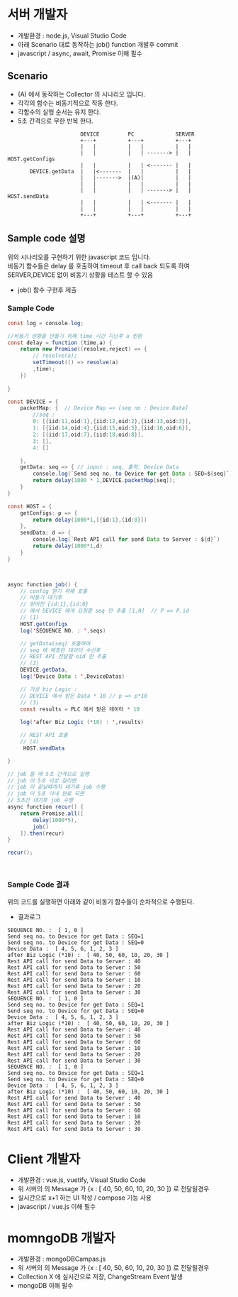 # 서버 개발자 
* 개발환경 : node.js, Visual Studio Code 
* 아래 Scenario 대로 동작하는 job() function 개발후 commit
* javascript / async, await, Promise 이해 필수 

## Scenario
 * (A) 에서 동작하는 Collector 의 시나리오 입니다.
 *  각각의 함수는 비동기적으로 작동 한다. 
 *  각함수의 실행 순서는 유지 한다. 
 *  5초 간격으로 무한 반복 한다.

```
                       DEVICE         PC             SERVER
                       +---+          +---+          +---+
                       |   |          |   |          |   |   
                       |   |          |   | -------> |   |   HOST.getConfigs
                       |   |          |   | <------- |   |
       DEVICE.getData  |   |<-------  |   |          |   |   
                       |   |------->  |(A)|          |   |
                       |   |          |   |          |   |
                       |   |          |   | -------> |   |   HOST.sendData
                       |   |          |   | <------- |   |
                       |   |          |   |          |   |
                       +---+          +---+          +---+
```

## Sample code 설명
위의 시나리오를 구현하기 위한 javascript 코드 입니다. </br>
비동기 함수들은 delay 를 호출하여 timeout 후 call back 되도록 하여 </br>
SERVER,DEVICE 없이 비동기 상황을 테스트 할 수 있음 

* job() 함수 구현후 제출

### Sample Code

``` java script
const log = console.log;

//비동기 상황을 만들기 위해 time 시간 지난후 a 반환
const delay = function (time,a) {
    return new Promise((resolve,reject) => {
        // resolve(a);
        setTimeout(() => resolve(a)
        ,time);         
    })
        
}

const DEVICE = {  
    packetMap: {  // Device Map => [seq no : Device Data]
        //seq : 
        0: [{iid:11,oid:1},{iid:12,oid:2},{iid:13,oid:3}],
        1: [{iid:14,oid:4},{iid:15,oid:5},{iid:16,oid:6}],
        2: [{iid:17,oid:7},{iid:18,oid:8}],
        3: [],
        4: []

    },
    getData: seq => { // input : seq, 출력: Device Data
        console.log(`Send seq no. to Device for get Data : SEQ=${seq}`);
        return delay(1000 * 1,DEVICE.packetMap[seq]);
    }
}

const HOST = {
    getConfigs: p => {
        return delay(1000*1,[{id:1},{id:0}])
    },
    sendData: d => {
        console.log(`Rest API call for send Data to Server : ${d}`)
        return delay(1000*1,d)
    }
}



async function job() {
    // config 얻기 위해 호출
    // 비동기 대기후
    // 얻어진 {id:1},{id:0}
    // 에서 DEVICE 에게 요청할 seq 만 추출 [1,0]  // P => P.id
    // (1)
    HOST.getConfigs
    log('SEQUENCE NO. : ',seqs)

    // getData(seq) 호출하여
    // seq 에 매핑된 데이터 수신후
    // REST API 전달할 oid 만 추출
    // (2)
    DEVICE.getData,
    log('Device Data : ',DeviceDatas)

    // 가상 biz Logic : 
    // DEVICE 에서 받은 Data * 10 // p => p*10
    // (3)
    const results = PLC 에서 받은 데이터 * 10
    
    log('after Biz Logic (*10) : ',results)

    // REST API 호출
    // (4)
     HOST.sendData

}

// job 을 매 5초 간격으로 실행
// job 이 5초 이상 걸리면
// job 이 끝날때까지 대기후 job 수행
// job 이 5초 이내 완료 되면
// 5초간 대기후 job 수행
async function recur() {
    return Promise.all([
        delay(1000*5),
        job()
    ]).then(recur)
}

recur();




```
### Sample Code 결과
위의 코드를 실행하면 아래와 같이 비동기 함수들이 순차적으로 수행된다. </br>
* 결과로그 
```
SEQUENCE NO. :  [ 1, 0 ]
Send seq no. to Device for get Data : SEQ=1
Send seq no. to Device for get Data : SEQ=0
Device Data :  [ 4, 5, 6, 1, 2, 3 ]
after Biz Logic (*10) :  [ 40, 50, 60, 10, 20, 30 ]
Rest API call for send Data to Server : 40
Rest API call for send Data to Server : 50
Rest API call for send Data to Server : 60
Rest API call for send Data to Server : 10
Rest API call for send Data to Server : 20
Rest API call for send Data to Server : 30
SEQUENCE NO. :  [ 1, 0 ]
Send seq no. to Device for get Data : SEQ=1
Send seq no. to Device for get Data : SEQ=0
Device Data :  [ 4, 5, 6, 1, 2, 3 ]
after Biz Logic (*10) :  [ 40, 50, 60, 10, 20, 30 ]
Rest API call for send Data to Server : 40
Rest API call for send Data to Server : 50
Rest API call for send Data to Server : 60
Rest API call for send Data to Server : 10
Rest API call for send Data to Server : 20
Rest API call for send Data to Server : 30
SEQUENCE NO. :  [ 1, 0 ]
Send seq no. to Device for get Data : SEQ=1
Send seq no. to Device for get Data : SEQ=0
Device Data :  [ 4, 5, 6, 1, 2, 3 ]
after Biz Logic (*10) :  [ 40, 50, 60, 10, 20, 30 ]
Rest API call for send Data to Server : 40
Rest API call for send Data to Server : 50
Rest API call for send Data to Server : 60
Rest API call for send Data to Server : 10
Rest API call for send Data to Server : 20
Rest API call for send Data to Server : 30

```

# Client 개발자 
* 개발환경 : vue.js, vuetify, Visual Studio Code 
* 위 서버의 의 Message 가 {x : [ 40, 50, 60, 10, 20, 30 ]} 로 전달될경우
* 실시간으로 x+1 하는 UI 작성 / compose 기능 사용
* javascript / vue.js 이해 필수 


# momngoDB 개발자 
* 개발환경 : mongoDBCampas.js
* 위 서버의 의 Message 가 {x : [ 40, 50, 60, 10, 20, 30 ]} 로 전달될경우
* Collection X 에 실시간으로 저장, ChangeStream Event 발생
* mongoDB 이해 필수 
